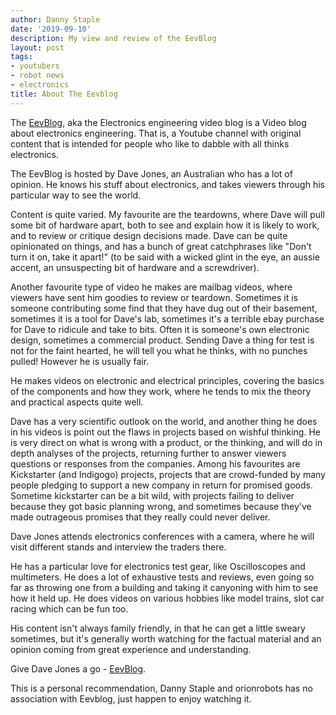 ```yaml
---
author: Danny Staple
date: '2019-09-10'
description: My view and review of the EevBlog
layout: post
tags:
- youtubers
- robot news
- electronics
title: About The Eevblog
---
```

The [EevBlog](//youtube.com/eevblog), aka the Electronics engineering video blog is a Video blog about electronics engineering. That is, a Youtube channel with original content that is intended for people who like to dabble with all thinks electronics.

The EevBlog is hosted by Dave Jones, an Australian who has a lot of opinion. He knows his stuff about electronics, and takes viewers through his particular way to see the world.

Content is quite varied. My favourite are the teardowns, where Dave will pull some bit of hardware apart, both to see and explain how it is likely to work, and to review or critique design decisions made. Dave can be quite opinionated on things, and has a bunch of great catchphrases like "Don't turn it on, take it apart!" (to be said with a wicked glint in the eye, an aussie accent, an unsuspecting bit of hardware and a screwdriver).

Another favourite type of video he makes are mailbag videos, where viewers have sent him goodies to review or teardown. Sometimes it is someone contributing some find that they have dug out of their basement, sometimes it is a tool for Dave's lab, sometimes it's a terrible ebay purchase for Dave to ridicule and take to bits. Often it is someone's own electronic design, sometimes a commercial product. Sending Dave a thing for test is not for the faint hearted, he will tell you what he thinks, with no punches pulled! However he is usually fair.

He makes videos on electronic and electrical principles, covering the basics of the components and how they work, where he tends to mix the theory and practical aspects quite well.

Dave has a very scientific outlook on the world, and another thing he does in his videos is point out the flaws in projects based on wishful thinking. He is very direct on what is wrong with a product, or the thinking, and will do in depth analyses of the projects, returning further to answer viewers questions or responses from the companies. Among his favourites are Kickstarter (and Indigogo) projects, projects that are crowd-funded by many people pledging to support a new company in return for promised goods. Sometime kickstarter can be a bit wild, with projects failing to deliver because they got basic planning wrong, and sometimes because they've made outrageous promises that they really could never deliver.

Dave Jones attends electronics conferences with a camera, where he will visit different stands and interview the traders there.

He has a particular love for electronics test gear, like Oscilloscopes and multimeters. He does a lot of exhaustive tests and reviews, even going so far as throwing one from a building and taking it canyoning with him to see how it held up. He does videos on various hobbies like model trains, slot car racing which can be fun too.

His content isn't always family friendly, in that he can get a little sweary sometimes, but it's generally worth watching for the factual material and an opinion coming from great experience and understanding.

Give Dave Jones a go - [EevBlog](//youtube.com/eevblog).

This is a personal recommendation, Danny Staple and orionrobots has no association with Eevblog, just happen to enjoy watching it.
